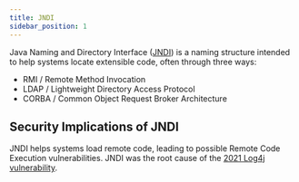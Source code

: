 ```yaml
---
title: JNDI
sidebar_position: 1
---
```


Java Naming and Directory Interface ([JNDI](https://docs.oracle.com/javase/jndi/tutorial/getStarted/overview/index.html)) is a naming structure intended to help systems locate extensible code, often through three ways:

 * RMI / Remote Method Invocation
 * LDAP / Lightweight Directory Access Protocol
 * CORBA / Common Object Request Broker Architecture

## Security Implications of JNDI

JNDI helps systems load remote code, leading to possible Remote Code Execution vulnerabilities. JNDI was the root cause of the [2021 Log4j vulnerability](logging.md).